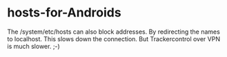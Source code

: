 # hosts-for-Androids
The /system/etc/hosts can also block addresses. By redirecting the names to localhost. This slows down the connection. But Trackercontrol over VPN is much slower. ;-)
